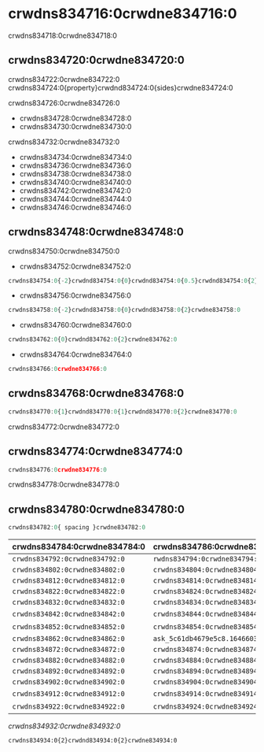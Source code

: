 # crwdns834716:0crwdne834716:0

<p class="description">crwdns834718:0crwdne834718:0</p>

## crwdns834720:0crwdne834720:0

crwdns834722:0crwdne834722:0 crwdns834724:0{property}crwdnd834724:0{sides}crwdne834724:0

crwdns834726:0crwdne834726:0

- crwdns834728:0crwdne834728:0
- crwdns834730:0crwdne834730:0

crwdns834732:0crwdne834732:0

- crwdns834734:0crwdne834734:0
- crwdns834736:0crwdne834736:0
- crwdns834738:0crwdne834738:0
- crwdns834740:0crwdne834740:0
- crwdns834742:0crwdne834742:0
- crwdns834744:0crwdne834744:0
- crwdns834746:0crwdne834746:0

## crwdns834748:0crwdne834748:0

crwdns834750:0crwdne834750:0

- crwdns834752:0crwdne834752:0

```jsx
crwdns834754:0{-2}crwdnd834754:0{0}crwdnd834754:0{0.5}crwdnd834754:0{2}crwdne834754:0
```

- crwdns834756:0crwdne834756:0

```jsx
crwdns834758:0{-2}crwdnd834758:0{0}crwdnd834758:0{2}crwdne834758:0
```

- crwdns834760:0crwdne834760:0

```jsx
crwdns834762:0{0}crwdnd834762:0{2}crwdne834762:0
```

- crwdns834764:0crwdne834764:0

```jsx
crwdns834766:0crwdne834766:0
```

## crwdns834768:0crwdne834768:0

```jsx
crwdns834770:0{1}crwdnd834770:0{1}crwdnd834770:0{2}crwdne834770:0
```

crwdns834772:0crwdne834772:0

## crwdns834774:0crwdne834774:0

```jsx
crwdns834776:0crwdne834776:0
```

crwdns834778:0crwdne834778:0

## crwdns834780:0crwdne834780:0

```js
crwdns834782:0{ spacing }crwdne834782:0
```

| crwdns834784:0crwdne834784:0   | crwdns834786:0crwdne834786:0                                                         | crwdns834788:0crwdne834788:0   | crwdns834790:0crwdne834790:0                                   |
|:------------------------------ |:------------------------------------------------------------------------------------ |:------------------------------ |:-------------------------------------------------------------- |
| `crwdns834792:0crwdne834792:0` | `rwdns834794:0crwdne834794:0ask_5c61db466da3f2.19452913crwdns834794:0crwdne834794:0` | `crwdns834796:0crwdne834796:0` | [`crwdns834800:0crwdne834800:0`](crwdns834798:0crwdne834798:0) |
| `crwdns834802:0crwdne834802:0` | `crwdns834804:0crwdne834804:0`                                                       | `crwdns834806:0crwdne834806:0` | [`crwdns834810:0crwdne834810:0`](crwdns834808:0crwdne834808:0) |
| `crwdns834812:0crwdne834812:0` | `crwdns834814:0crwdne834814:0`                                                       | `crwdns834816:0crwdne834816:0` | [`crwdns834820:0crwdne834820:0`](crwdns834818:0crwdne834818:0) |
| `crwdns834822:0crwdne834822:0` | `crwdns834824:0crwdne834824:0`                                                       | `crwdns834826:0crwdne834826:0` | [`crwdns834830:0crwdne834830:0`](crwdns834828:0crwdne834828:0) |
| `crwdns834832:0crwdne834832:0` | `crwdns834834:0crwdne834834:0`                                                       | `crwdns834836:0crwdne834836:0` | [`crwdns834840:0crwdne834840:0`](crwdns834838:0crwdne834838:0) |
| `crwdns834842:0crwdne834842:0` | `crwdns834844:0crwdne834844:0`                                                       | crwdns834846:0crwdne834846:0   | [`crwdns834850:0crwdne834850:0`](crwdns834848:0crwdne834848:0) |
| `crwdns834852:0crwdne834852:0` | `crwdns834854:0crwdne834854:0`                                                       | crwdns834856:0crwdne834856:0   | [`crwdns834860:0crwdne834860:0`](crwdns834858:0crwdne834858:0) |
| `crwdns834862:0crwdne834862:0` | `ask_5c61db4679e5c8.16466039crwdns834864:0crwdne834864:0`                            | `crwdns834866:0crwdne834866:0` | [`crwdns834870:0crwdne834870:0`](crwdns834868:0crwdne834868:0) |
| `crwdns834872:0crwdne834872:0` | `crwdns834874:0crwdne834874:0`                                                       | `crwdns834876:0crwdne834876:0` | [`crwdns834880:0crwdne834880:0`](crwdns834878:0crwdne834878:0) |
| `crwdns834882:0crwdne834882:0` | `crwdns834884:0crwdne834884:0`                                                       | `crwdns834886:0crwdne834886:0` | [`crwdns834890:0crwdne834890:0`](crwdns834888:0crwdne834888:0) |
| `crwdns834892:0crwdne834892:0` | `crwdns834894:0crwdne834894:0`                                                       | `crwdns834896:0crwdne834896:0` | [`crwdns834900:0crwdne834900:0`](crwdns834898:0crwdne834898:0) |
| `crwdns834902:0crwdne834902:0` | `crwdns834904:0crwdne834904:0`                                                       | `crwdns834906:0crwdne834906:0` | [`crwdns834910:0crwdne834910:0`](crwdns834908:0crwdne834908:0) |
| `crwdns834912:0crwdne834912:0` | `crwdns834914:0crwdne834914:0`                                                       | crwdns834916:0crwdne834916:0   | [`crwdns834920:0crwdne834920:0`](crwdns834918:0crwdne834918:0) |
| `crwdns834922:0crwdne834922:0` | `crwdns834924:0crwdne834924:0`                                                       | crwdns834926:0crwdne834926:0   | [`crwdns834930:0crwdne834930:0`](crwdns834928:0crwdne834928:0) |

*crwdns834932:0crwdne834932:0*

```diff
crwdns834934:0{2}crwdnd834934:0{2}crwdne834934:0
```